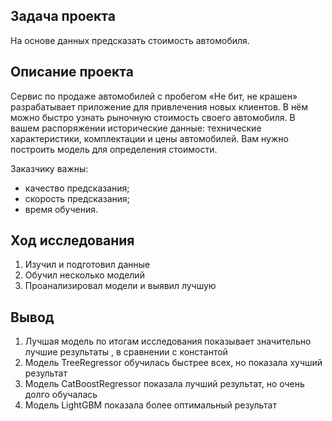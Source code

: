 ## Задача проекта

На основе данных предсказать стоимость автомобиля.

## Описание проекта

Сервис по продаже автомобилей с пробегом «Не бит, не крашен» разрабатывает приложение для привлечения новых клиентов. В нём можно быстро узнать рыночную стоимость своего автомобиля. В вашем распоряжении исторические данные: технические характеристики, комплектации и цены автомобилей. Вам нужно построить модель для определения стоимости. 

Заказчику важны:

- качество предсказания;
- скорость предсказания;
- время обучения.

## Ход исследования

1. Изучил и подготовил данные
2. Обучил несколько моделий
3. Проанализировал модели и выявил лучшую

## Вывод

1. Лучшая модель по итогам исследования показывает значительно лучшие результаты , в сравнении с константой 
2. Модель TreeRegressor обучилась быстрее всех, но показала хучший результат
3. Модель CatBoostRegressor показала лучший результат, но очень долго обучалась
4. Модель LightGBM показала более оптимальный результат 
